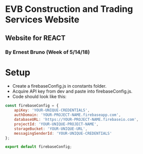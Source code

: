 # EVB Construction and Trading Services Website
## Website for REACT
### By Ernest Bruno (Week of 5/14/18)


# Setup

* Create a firebaseConfig.js in constants folder.
* Acquire API key from dev and paste into firebaseConfig.js.
* Code should look like this:
```javascript
const firebaseConfig = {
    apiKey: 'YOUR-UNIQUE-CREDENTIALS',
    authDomain: 'YOUR-PROJECT-NAME.firebaseapp.com',
    databaseURL: 'https://YOUR-PROJECT-NAME.firebaseio.com',
    projectId: 'YOUR-UNIQUE-PROJECT-NAME',
    storageBucket: 'YOUR-UNIQUE-URL',
    messagingSenderId: 'YOUR-UNIQUE-CREDENTIALS'
};

export default firebaseConfig;
```